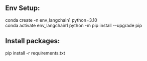 Env Setup:
------------
conda create -n env_langchain1 python=3.10  
conda activate env_langchain1
python -m pip install --upgrade pip
 
Install packages:
------------------
pip install -r requirements.txt
